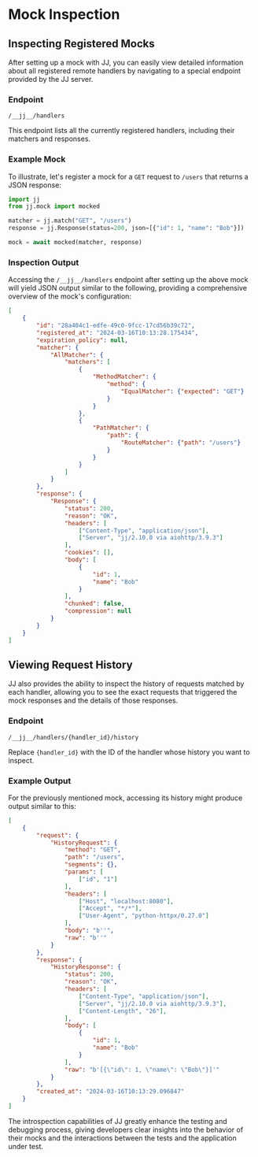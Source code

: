 # Mock Inspection

## Inspecting Registered Mocks

After setting up a mock with JJ, you can easily view detailed information about all registered remote handlers by navigating to a special endpoint provided by the JJ server.

### Endpoint

```
/__jj__/handlers
```

This endpoint lists all the currently registered handlers, including their matchers and responses.

### Example Mock

To illustrate, let's register a mock for a `GET` request to `/users` that returns a JSON response:

```python
import jj
from jj.mock import mocked

matcher = jj.match("GET", "/users")
response = jj.Response(status=200, json=[{"id": 1, "name": "Bob"}])

mock = await mocked(matcher, response)
```

### Inspection Output

Accessing the `/__jj__/handlers` endpoint after setting up the above mock will yield JSON output similar to the following, providing a comprehensive overview of the mock's configuration:

```json
[
    {
        "id": "28a404c1-edfe-49c0-9fcc-17cd56b39c72",
        "registered_at": "2024-03-16T10:13:28.175434",
        "expiration_policy": null,
        "matcher": {
            "AllMatcher": {
                "matchers": [
                    {
                        "MethodMatcher": {
                            "method": {
                                "EqualMatcher": {"expected": "GET"}
                            }
                        }
                    },
                    {
                        "PathMatcher": {
                            "path": {
                                "RouteMatcher": {"path": "/users"}
                            }
                        }
                    }
                ]
            }
        },
        "response": {
            "Response": {
                "status": 200,
                "reason": "OK",
                "headers": [
                    ["Content-Type", "application/json"],
                    ["Server", "jj/2.10.0 via aiohttp/3.9.3"]
                ],
                "cookies": [],
                "body": [
                    {
                        "id": 1,
                        "name": "Bob"
                    }
                ],
                "chunked": false,
                "compression": null
            }
        }
    }
]
```

## Viewing Request History

JJ also provides the ability to inspect the history of requests matched by each handler, allowing you to see the exact requests that triggered the mock responses and the details of those responses.

### Endpoint

```
/__jj__/handlers/{handler_id}/history
```

Replace `{handler_id}` with the ID of the handler whose history you want to inspect.

### Example Output

For the previously mentioned mock, accessing its history might produce output similar to this:

```json
[
    {
        "request": {
            "HistoryRequest": {
                "method": "GET",
                "path": "/users",
                "segments": {},
                "params": [
                    ["id", "1"]
                ],
                "headers": [
                    ["Host", "localhost:8080"],
                    ["Accept", "*/*"],
                    ["User-Agent", "python-httpx/0.27.0"]
                ],
                "body": "b''",
                "raw": "b''"
            }
        },
        "response": {
            "HistoryResponse": {
                "status": 200,
                "reason": "OK",
                "headers": [
                    ["Content-Type", "application/json"],
                    ["Server", "jj/2.10.0 via aiohttp/3.9.3"],
                    ["Content-Length", "26"],
                ],
                "body": [
                    {
                        "id": 1,
                        "name": "Bob"
                    }
                ],
                "raw": "b'[{\"id\": 1, \"name\": \"Bob\"}]'"
            }
        },
        "created_at": "2024-03-16T10:13:29.096847"
    }
]
```

The introspection capabilities of JJ greatly enhance the testing and debugging process, giving developers clear insights into the behavior of their mocks and the interactions between the tests and the application under test.
